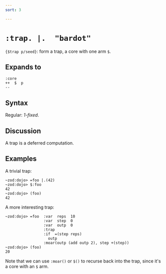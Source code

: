 ```yaml
---
sort: 3

---
```


# `:trap. |.  "bardot"`

`{$trap p/seed}`: form a trap, a core with one arm `$`.

## Expands to

```
:core
++  $  p
--
``` 

## Syntax

Regular: *1-fixed*.

## Discussion

A trap is a deferred computation.

## Examples

A trivial trap:

```
~zod:dojo> =foo |.(42)
~zod:dojo> $:foo
42
~zod:dojo> (foo)
42
```

A more interesting trap:

```
~zod:dojo> =foo  :var  reps  10
                 :var  step  0
                 :var  outp  0
                 :trap
                 :if  =(step reps)
                   outp
                 :moar(outp (add outp 2), step +(step))
~zod:dojo> (foo)
20
```

Note that we can use `:moar()` or `$()` to recurse back into the
trap, since it's a core with an `$` arm.
